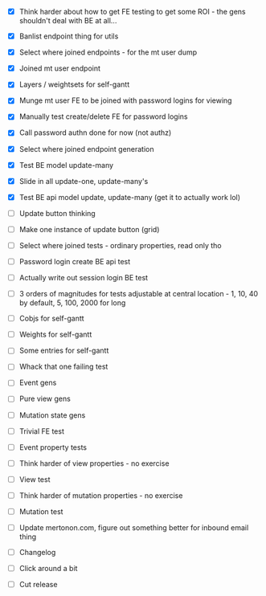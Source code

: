 - [x] Think harder about how to get FE testing to get some ROI - the gens shouldn't deal with BE at all...

- [x] Banlist endpoint thing for utils
- [x] Select where joined endpoints - for the mt user dump
- [x] Joined mt user endpoint

- [x] Layers / weightsets for self-gantt
- [x] Munge mt user FE to be joined with password logins for viewing
- [x] Manually test create/delete FE for password logins
- [x] Call password authn done for now (not authz)
- [x] Select where joined endpoint generation
- [x] Test BE model update-many

- [x] Slide in all update-one, update-many's
- [x] Test BE api model update, update-many (get it to actually work lol)
- [ ] Update button thinking
- [ ] Make one instance of update button (grid)
- [ ] Select where joined tests - ordinary properties, read only tho
- [ ] Password login create BE api test
- [ ] Actually write out session login BE test

- [ ] 3 orders of magnitudes for tests adjustable at central location - 1, 10, 40 by default, 5, 100, 2000 for long
- [ ] Cobjs for self-gantt
- [ ] Weights for self-gantt
- [ ] Some entries for self-gantt
- [ ] Whack that one failing test
- [ ] Event gens
- [ ] Pure view gens
- [ ] Mutation state gens
- [ ] Trivial FE test

- [ ] Event property tests
- [ ] Think harder of view properties - no exercise
- [ ] View test
- [ ] Think harder of mutation properties - no exercise
- [ ] Mutation test

- [ ] Update mertonon.com, figure out something better for inbound email thing

- [ ] Changelog
- [ ] Click around a bit
- [ ] Cut release
